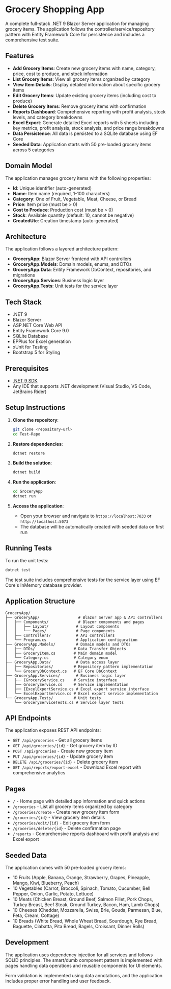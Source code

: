 # Grocery Shopping App

A complete full-stack .NET 9 Blazor Server application for managing grocery items. The application follows the controller/service/repository pattern with Entity Framework Core for persistence and includes a comprehensive test suite.

## Features

- **Add Grocery Items**: Create new grocery items with name, category, price, cost to produce, and stock information
- **List Grocery Items**: View all grocery items organized by category
- **View Item Details**: Display detailed information about specific grocery items  
- **Edit Grocery Items**: Update existing grocery items (including cost to produce)
- **Delete Grocery Items**: Remove grocery items with confirmation
- **Reports Dashboard**: Comprehensive reporting with profit analysis, stock levels, and category breakdowns
- **Excel Export**: Generate detailed Excel reports with 5 sheets including key metrics, profit analysis, stock analysis, and price range breakdowns
- **Data Persistence**: All data is persisted to a SQLite database using EF Core
- **Seeded Data**: Application starts with 50 pre-loaded grocery items across 5 categories

## Domain Model

The application manages grocery items with the following properties:
- **Id**: Unique identifier (auto-generated)
- **Name**: Item name (required, 1-100 characters)
- **Category**: One of Fruit, Vegetable, Meat, Cheese, or Bread
- **Price**: Item price (must be > 0)
- **Cost to Produce**: Production cost (must be > 0)
- **Stock**: Available quantity (default: 10, cannot be negative)
- **CreatedUtc**: Creation timestamp (auto-generated)

## Architecture

The application follows a layered architecture pattern:

- **GroceryApp**: Blazor Server frontend with API controllers
- **GroceryApp.Models**: Domain models, enums, and DTOs
- **GroceryApp.Data**: Entity Framework DbContext, repositories, and migrations
- **GroceryApp.Services**: Business logic layer
- **GroceryApp.Tests**: Unit tests for the service layer

## Tech Stack

- .NET 9
- Blazor Server
- ASP.NET Core Web API
- Entity Framework Core 9.0
- SQLite Database
- EPPlus for Excel generation
- xUnit for Testing
- Bootstrap 5 for Styling

## Prerequisites

- [.NET 9 SDK](https://dotnet.microsoft.com/download/dotnet/9.0)
- Any IDE that supports .NET development (Visual Studio, VS Code, JetBrains Rider)

## Setup Instructions

1. **Clone the repository**:
   ```bash
   git clone <repository-url>
   cd Test-Repo
   ```

2. **Restore dependencies**:
   ```bash
   dotnet restore
   ```

3. **Build the solution**:
   ```bash
   dotnet build
   ```

4. **Run the application**:
   ```bash
   cd GroceryApp
   dotnet run
   ```

5. **Access the application**:
   - Open your browser and navigate to `https://localhost:7033` or `http://localhost:5073`
   - The database will be automatically created with seeded data on first run

## Running Tests

To run the unit tests:

```bash
dotnet test
```

The test suite includes comprehensive tests for the service layer using EF Core's InMemory database provider.

## Application Structure

```
GroceryApp/
├── GroceryApp/                 # Blazor Server app & API controllers
│   ├── Components/             # Blazor components and pages
│   │   ├── Layout/            # Layout components
│   │   └── Pages/             # Page components
│   ├── Controllers/           # API controllers
│   └── Program.cs             # Application configuration
├── GroceryApp.Models/         # Domain models and DTOs
│   ├── DTOs/                 # Data Transfer Objects
│   ├── GroceryItem.cs        # Main domain model
│   └── Category.cs           # Category enum
├── GroceryApp.Data/           # Data access layer
│   ├── Repositories/         # Repository pattern implementation
│   └── GroceryDbContext.cs   # EF Core DbContext
├── GroceryApp.Services/       # Business logic layer
│   ├── IGroceryService.cs    # Service interface
│   ├── GroceryService.cs     # Service implementation
│   ├── IExcelExportService.cs # Excel export service interface
│   └── ExcelExportService.cs # Excel export service implementation
└── GroceryApp.Tests/         # Unit tests
    └── GroceryServiceTests.cs # Service layer tests
```

## API Endpoints

The application exposes REST API endpoints:

- `GET /api/groceries` - Get all grocery items
- `GET /api/groceries/{id}` - Get grocery item by ID
- `POST /api/groceries` - Create new grocery item
- `PUT /api/groceries/{id}` - Update grocery item
- `DELETE /api/groceries/{id}` - Delete grocery item
- `GET /api/reports/export-excel` - Download Excel report with comprehensive analytics

## Pages

- `/` - Home page with detailed app information and quick actions
- `/groceries` - List all grocery items organized by category
- `/groceries/create` - Create new grocery item form
- `/groceries/{id}` - View grocery item details
- `/groceries/edit/{id}` - Edit grocery item form
- `/groceries/delete/{id}` - Delete confirmation page
- `/reports` - Comprehensive reports dashboard with profit analysis and Excel export

## Seeded Data

The application comes with 50 pre-loaded grocery items:
- 10 Fruits (Apple, Banana, Orange, Strawberry, Grapes, Pineapple, Mango, Kiwi, Blueberry, Peach)
- 10 Vegetables (Carrot, Broccoli, Spinach, Tomato, Cucumber, Bell Pepper, Onion, Garlic, Potato, Lettuce)
- 10 Meats (Chicken Breast, Ground Beef, Salmon Fillet, Pork Chops, Turkey Breast, Beef Steak, Ground Turkey, Bacon, Ham, Lamb Chops)
- 10 Cheeses (Cheddar, Mozzarella, Swiss, Brie, Gouda, Parmesan, Blue, Feta, Cream, Cottage)
- 10 Breads (White Bread, Whole Wheat Bread, Sourdough, Rye Bread, Baguette, Ciabatta, Pita Bread, Bagels, Croissant, Dinner Rolls)

## Development

The application uses dependency injection for all services and follows SOLID principles. The smart/dumb component pattern is implemented with pages handling data operations and reusable components for UI elements.

Form validation is implemented using data annotations, and the application includes proper error handling and user feedback.